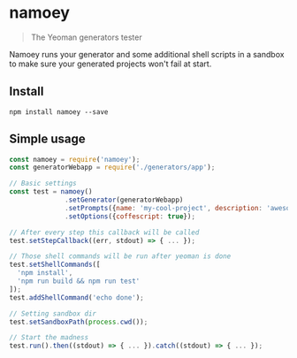 # namoey

> The Yeoman generators tester

Namoey runs your generator and some additional shell scripts in a sandbox to make sure your generated projects won't fail at start.

## Install

```console
npm install namoey --save
```

## Simple usage

```javascript
const namoey = require('namoey');
const generatorWebapp = require('./generators/app');

// Basic settings
const test = namoey()
              .setGenerator(generatorWebapp)
              .setPrompts({name: 'my-cool-project', description: 'awesome stuff'})
              .setOptions({coffescript: true});

// After every step this callback will be called
test.setStepCallback((err, stdout) => { ... });

// Those shell commands will be run after yeoman is done
test.setShellCommands([
  'npm install',
  'npm run build && npm run test'
]);
test.addShellCommand('echo done');

// Setting sandbox dir
test.setSandboxPath(process.cwd());

// Start the madness
test.run().then((stdout) => { ... }).catch((stdout) => { ... });
```
